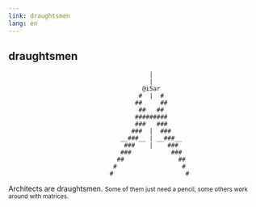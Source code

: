 ```yaml
---
link: draughtsmen
lang: en
---
```


## draughtsmen

                                           |
                                           |
                                         @i5ar
                                        #  |  #
                                       ##     ##
                                        ##   ##
                                       #########
                                       ###   ###
                                      ###  |  ###
                                   __###__ | __###__
                                    ###    |    ###
                                   ###           ###
                                  ##               ##
                                 #                  #
                                #                    #

Architects are draughtsmen.
<small>Some of them just need a pencil, some others work around with matrices.</small>

